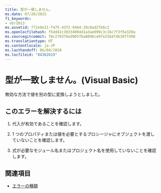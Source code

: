 ```yaml
---
title: 型が一致しません。
ms.date: 07/20/2015
f1_keywords:
- vbrID13
ms.assetid: f72e9e21-f475-43f2-9464-29c8ad27b6c2
ms.openlocfilehash: f5dd42c30334084d1a3ae099c3c16c7f3f5e320a
ms.sourcegitcommit: f8c270376ed905f6a8896ce0fe25b4f4b38ff498
ms.translationtype: HT
ms.contentlocale: ja-JP
ms.lasthandoff: 06/04/2020
ms.locfileid: "84362619"
---
```

# <a name="type-mismatch-visual-basic"></a>型が一致しません。(Visual Basic)
無効な方法で値を別の型に変換しようとしました。  
  
## <a name="to-correct-this-error"></a>このエラーを解決するには  
  
1. 代入が有効であることを確認します。  
  
2. 1 つのプロパティまたは値を必要とするプロシージャにオブジェクトを渡していないことを確認します。  
  
3. 式が必要なモジュール名またはプロジェクト名を使用していないことを確認します。  
  
## <a name="see-also"></a>関連項目

- [エラーの種類](../../programming-guide/language-features/error-types.md)
